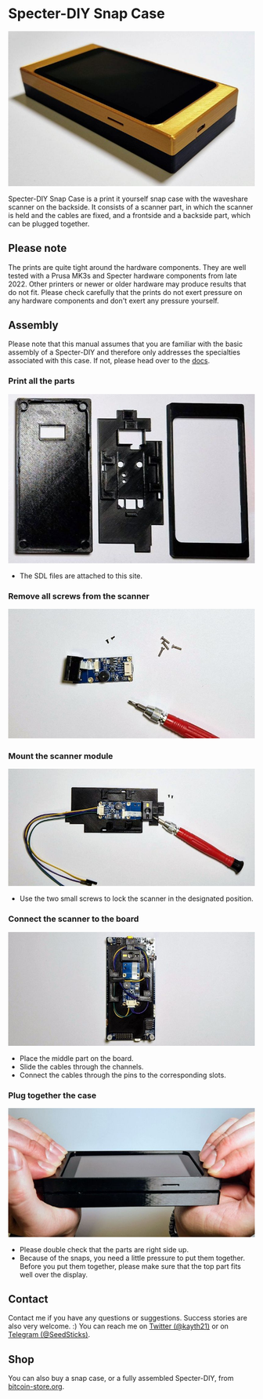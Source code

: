 # Specter-DIY Snap Case

![](../../pictures/gallery/snap-case-bronze-black-1.jpg)

Specter-DIY Snap Case is a print it yourself snap case with the waveshare scanner on the backside. It consists of a scanner part, in which the scanner is held and the cables are fixed, and a frontside and a backside part, which can be plugged together. 

## Please note

The prints are quite tight around the hardware components. They are well tested with a Prusa MK3s and Specter hardware components from late 2022. Other printers or newer or older hardware may produce results that do not fit. Please check carefully that the prints do not exert pressure on any hardware components and don't exert any pressure yourself. 

## Assembly

Please note that this manual assumes that you are familiar with the basic assembly of a Specter-DIY and therefore only addresses the specialties associated with this case. If not, please head over to the [docs](../../).

### Print all the parts

![](../../pictures/gallery/snap-case-printed-parts-1.jpg)

- The SDL files are attached to this site. 

### Remove all screws from the scanner

![](../../pictures/gallery/snap-case-remove-screws-from-scanner-1.jpg)

### Mount the scanner module

![](../../pictures/gallery/snap-case-mount-scanner-1.jpg)

- Use the two small screws to lock the scanner in the designated position.

### Connect the scanner to the board

![](../../pictures/gallery/snap-case-connect-scanner-1.jpg)

- Place the middle part on the board.
- Slide the cables through the channels.
- Connect the cables through the pins to the corresponding slots.

### Plug together the case

![](../../pictures/gallery/snap-case-plug-together-1.jpg)

- Please double check that the parts are right side up.
- Because of the snaps, you need a little pressure to put them together. Before you put them together, please make sure that the top part fits well over the display.

## Contact

Contact me if you have any questions or suggestions. Success stories are also very welcome. :) You can reach me on [Twitter (@kayth21)](https://twitter.com/kayth21) or on [Telegram (@SeedSticks)](https://t.me/SeedSticks).

## Shop

You can also buy a snap case, or a fully assembled Specter-DIY, from [bitcoin-store.org](https://bitcoin-store.org).